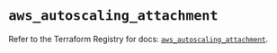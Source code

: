 # `aws_autoscaling_attachment`

Refer to the Terraform Registry for docs: [`aws_autoscaling_attachment`](https://registry.terraform.io/providers/hashicorp/aws/4.67.0/docs/resources/autoscaling_attachment).
